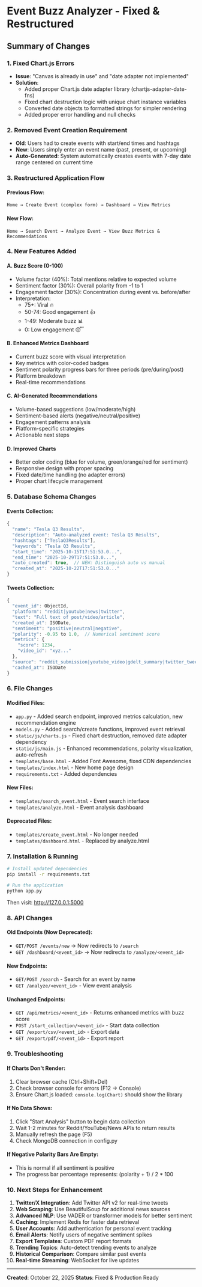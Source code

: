 # Event Buzz Analyzer - Fixed & Restructured

## Summary of Changes

### 1. **Fixed Chart.js Errors**
   - **Issue**: "Canvas is already in use" and "date adapter not implemented"
   - **Solution**:
     - Added proper Chart.js date adapter library (chartjs-adapter-date-fns)
     - Fixed chart destruction logic with unique chart instance variables
     - Converted date objects to formatted strings for simpler rendering
     - Added proper error handling and null checks

### 2. **Removed Event Creation Requirement**
   - **Old**: Users had to create events with start/end times and hashtags
   - **New**: Users simply enter an event name (past, present, or upcoming)
   - **Auto-Generated**: System automatically creates events with 7-day date range centered on current time

### 3. **Restructured Application Flow**

#### Previous Flow:
```
Home → Create Event (complex form) → Dashboard → View Metrics
```

#### New Flow:
```
Home → Search Event → Analyze Event → View Buzz Metrics & Recommendations
```

### 4. **New Features Added**

#### A. **Buzz Score (0-100)**
   - Volume factor (40%): Total mentions relative to expected volume
   - Sentiment factor (30%): Overall polarity from -1 to 1
   - Engagement factor (30%): Concentration during event vs. before/after
   - Interpretation: 
     - 75+: Viral 🔥
     - 50-74: Good engagement 👍
     - 1-49: Moderate buzz 📊
     - 0: Low engagement 😴

#### B. **Enhanced Metrics Dashboard**
   - Current buzz score with visual interpretation
   - Key metrics with color-coded badges
   - Sentiment polarity progress bars for three periods (pre/during/post)
   - Platform breakdown
   - Real-time recommendations

#### C. **AI-Generated Recommendations**
   - Volume-based suggestions (low/moderate/high)
   - Sentiment-based alerts (negative/neutral/positive)
   - Engagement patterns analysis
   - Platform-specific strategies
   - Actionable next steps

#### D. **Improved Charts**
   - Better color coding (blue for volume, green/orange/red for sentiment)
   - Responsive design with proper spacing
   - Fixed date/time handling (no adapter errors)
   - Proper chart lifecycle management

### 5. **Database Schema Changes**

#### Events Collection:
```javascript
{
  "name": "Tesla Q3 Results",
  "description": "Auto-analyzed event: Tesla Q3 Results",
  "hashtags": ["TeslaQ3Results"],
  "keywords": "Tesla Q3 Results",
  "start_time": "2025-10-15T17:51:53.0...",
  "end_time": "2025-10-29T17:51:53.0...",
  "auto_created": true,  // NEW: Distinguish auto vs manual
  "created_at": "2025-10-22T17:51:53.0..."
}
```

#### Tweets Collection:
```javascript
{
  "event_id": ObjectId,
  "platform": "reddit|youtube|news|twitter",
  "text": "Full text of post/video/article",
  "created_at": ISODate,
  "sentiment": "positive|neutral|negative",
  "polarity": -0.95 to 1.0,  // Numerical sentiment score
  "metrics": {
    "score": 1234,
    "video_id": "xyz..."
  },
  "source": "reddit_submission|youtube_video|gdelt_summary|twitter_tweet",
  "cached_at": ISODate
}
```

### 6. **File Changes**

#### Modified Files:
- `app.py` - Added search endpoint, improved metrics calculation, new recommendation engine
- `models.py` - Added search/create functions, improved event retrieval
- `static/js/charts.js` - Fixed chart destruction, removed date adapter dependency
- `static/js/main.js` - Enhanced recommendations, polarity visualization, auto-refresh
- `templates/base.html` - Added Font Awesome, fixed CDN dependencies
- `templates/index.html` - New home page design
- `requirements.txt` - Added dependencies

#### New Files:
- `templates/search_event.html` - Event search interface
- `templates/analyze.html` - Event analysis dashboard

#### Deprecated Files:
- `templates/create_event.html` - No longer needed
- `templates/dashboard.html` - Replaced by analyze.html

### 7. **Installation & Running**

```bash
# Install updated dependencies
pip install -r requirements.txt

# Run the application
python app.py
```

Then visit: http://127.0.0.1:5000

### 8. **API Changes**

#### Old Endpoints (Now Deprecated):
- `GET/POST /events/new` → Now redirects to `/search`
- `GET /dashboard/<event_id>` → Now redirects to `/analyze/<event_id>`

#### New Endpoints:
- `GET/POST /search` - Search for an event by name
- `GET /analyze/<event_id>` - View event analysis

#### Unchanged Endpoints:
- `GET /api/metrics/<event_id>` - Returns enhanced metrics with buzz score
- `POST /start_collection/<event_id>` - Start data collection
- `GET /export/csv/<event_id>` - Export data
- `GET /export/pdf/<event_id>` - Export report

### 9. **Troubleshooting**

#### If Charts Don't Render:
1. Clear browser cache (Ctrl+Shift+Del)
2. Check browser console for errors (F12 → Console)
3. Ensure Chart.js loaded: `console.log(Chart)` should show the library

#### If No Data Shows:
1. Click "Start Analysis" button to begin data collection
2. Wait 1-2 minutes for Reddit/YouTube/News APIs to return results
3. Manually refresh the page (F5)
4. Check MongoDB connection in config.py

#### If Negative Polarity Bars Are Empty:
- This is normal if all sentiment is positive
- The progress bar percentage represents: (polarity + 1) / 2 * 100

### 10. **Next Steps for Enhancement**

1. **Twitter/X Integration**: Add Twitter API v2 for real-time tweets
2. **Web Scraping**: Use BeautifulSoup for additional news sources
3. **Advanced NLP**: Use VADER or transformer models for better sentiment
4. **Caching**: Implement Redis for faster data retrieval
5. **User Accounts**: Add authentication for personal event tracking
6. **Email Alerts**: Notify users of negative sentiment spikes
7. **Export Templates**: Custom PDF report formats
8. **Trending Topics**: Auto-detect trending events to analyze
9. **Historical Comparison**: Compare similar past events
10. **Real-time Streaming**: WebSocket for live updates

---

**Created**: October 22, 2025
**Status**: Fixed & Production Ready
